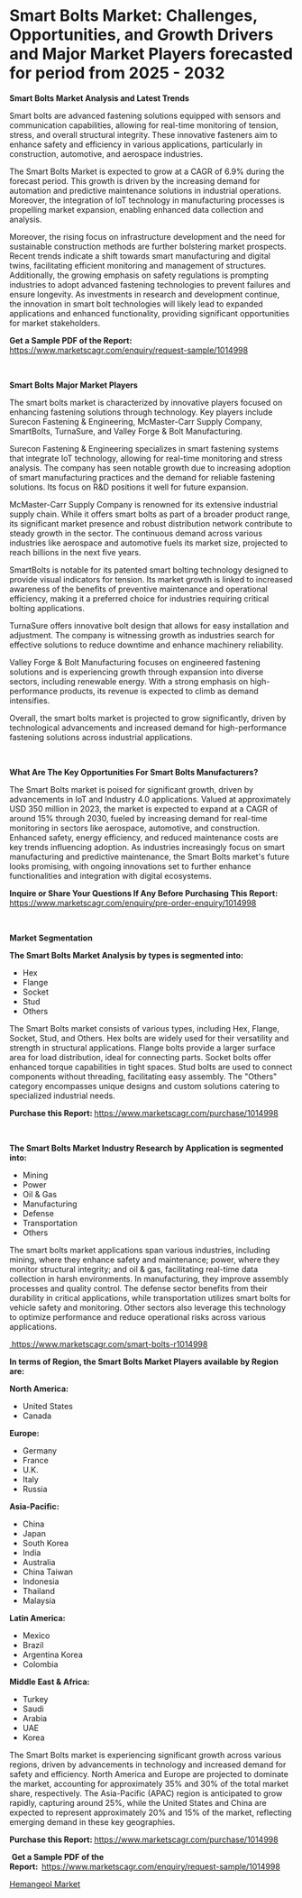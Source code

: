 <p><h1>Smart Bolts Market: Challenges, Opportunities, and Growth Drivers and Major Market Players forecasted for period from 2025 - 2032</h1></p><p><strong>Smart Bolts Market Analysis and Latest Trends</strong></p>
<p><p>Smart bolts are advanced fastening solutions equipped with sensors and communication capabilities, allowing for real-time monitoring of tension, stress, and overall structural integrity. These innovative fasteners aim to enhance safety and efficiency in various applications, particularly in construction, automotive, and aerospace industries.</p><p>The Smart Bolts Market is expected to grow at a CAGR of 6.9% during the forecast period. This growth is driven by the increasing demand for automation and predictive maintenance solutions in industrial operations. Moreover, the integration of IoT technology in manufacturing processes is propelling market expansion, enabling enhanced data collection and analysis.</p><p>Moreover, the rising focus on infrastructure development and the need for sustainable construction methods are further bolstering market prospects. Recent trends indicate a shift towards smart manufacturing and digital twins, facilitating efficient monitoring and management of structures. Additionally, the growing emphasis on safety regulations is prompting industries to adopt advanced fastening technologies to prevent failures and ensure longevity. As investments in research and development continue, the innovation in smart bolt technologies will likely lead to expanded applications and enhanced functionality, providing significant opportunities for market stakeholders.</p></p>
<p><strong>Get a Sample PDF of the Report:&nbsp;</strong> <a href="https://www.marketscagr.com/enquiry/request-sample/1014998?utm_campaign=1869&utm_medium=2&utm_source=Github&utm_content=ia&utm_term=06032025&utm_id=smart-bolts">https://www.marketscagr.com/enquiry/request-sample/1014998</a></p>
<p>&nbsp;</p>
<p><strong>Smart Bolts Major Market Players</strong></p>
<p><p>The smart bolts market is characterized by innovative players focused on enhancing fastening solutions through technology. Key players include Surecon Fastening & Engineering, McMaster-Carr Supply Company, SmartBolts, TurnaSure, and Valley Forge & Bolt Manufacturing. </p><p>Surecon Fastening & Engineering specializes in smart fastening systems that integrate IoT technology, allowing for real-time monitoring and stress analysis. The company has seen notable growth due to increasing adoption of smart manufacturing practices and the demand for reliable fastening solutions. Its focus on R&D positions it well for future expansion.</p><p>McMaster-Carr Supply Company is renowned for its extensive industrial supply chain. While it offers smart bolts as part of a broader product range, its significant market presence and robust distribution network contribute to steady growth in the sector. The continuous demand across various industries like aerospace and automotive fuels its market size, projected to reach billions in the next five years.</p><p>SmartBolts is notable for its patented smart bolting technology designed to provide visual indicators for tension. Its market growth is linked to increased awareness of the benefits of preventive maintenance and operational efficiency, making it a preferred choice for industries requiring critical bolting applications. </p><p>TurnaSure offers innovative bolt design that allows for easy installation and adjustment. The company is witnessing growth as industries search for effective solutions to reduce downtime and enhance machinery reliability.</p><p>Valley Forge & Bolt Manufacturing focuses on engineered fastening solutions and is experiencing growth through expansion into diverse sectors, including renewable energy. With a strong emphasis on high-performance products, its revenue is expected to climb as demand intensifies.</p><p>Overall, the smart bolts market is projected to grow significantly, driven by technological advancements and increased demand for high-performance fastening solutions across industrial applications.</p></p>
<p>&nbsp;</p>
<p><strong>What Are The Key Opportunities For Smart Bolts Manufacturers?</strong></p>
<p><p>The Smart Bolts market is poised for significant growth, driven by advancements in IoT and Industry 4.0 applications. Valued at approximately USD 350 million in 2023, the market is expected to expand at a CAGR of around 15% through 2030, fueled by increasing demand for real-time monitoring in sectors like aerospace, automotive, and construction. Enhanced safety, energy efficiency, and reduced maintenance costs are key trends influencing adoption. As industries increasingly focus on smart manufacturing and predictive maintenance, the Smart Bolts market's future looks promising, with ongoing innovations set to further enhance functionalities and integration with digital ecosystems.</p></p>
<p><strong>Inquire or Share Your Questions If Any Before Purchasing This Report:</strong> <a href="https://www.marketscagr.com/enquiry/pre-order-enquiry/1014998?utm_campaign=1869&utm_medium=2&utm_source=Github&utm_content=ia&utm_term=06032025&utm_id=smart-bolts">https://www.marketscagr.com/enquiry/pre-order-enquiry/1014998</a></p>
<p>&nbsp;</p>
<p><strong>Market Segmentation</strong></p>
<p><strong>The Smart Bolts Market Analysis by types is segmented into:</strong></p>
<p><ul><li>Hex</li><li>Flange</li><li>Socket</li><li>Stud</li><li>Others</li></ul></p>
<p><p>The Smart Bolts market consists of various types, including Hex, Flange, Socket, Stud, and Others. Hex bolts are widely used for their versatility and strength in structural applications. Flange bolts provide a larger surface area for load distribution, ideal for connecting parts. Socket bolts offer enhanced torque capabilities in tight spaces. Stud bolts are used to connect components without threading, facilitating easy assembly. The "Others" category encompasses unique designs and custom solutions catering to specialized industrial needs.</p></p>
<p><strong>Purchase this Report:&nbsp;</strong><a href="https://www.marketscagr.com/purchase/1014998?utm_campaign=1869&utm_medium=2&utm_source=Github&utm_content=ia&utm_term=06032025&utm_id=smart-bolts">https://www.marketscagr.com/purchase/1014998</a></p>
<p>&nbsp;</p>
<p><strong>The Smart Bolts Market Industry Research by Application is segmented into:</strong></p>
<p><ul><li>Mining</li><li>Power</li><li>Oil & Gas</li><li>Manufacturing</li><li>Defense</li><li>Transportation</li><li>Others</li></ul></p>
<p><p>The smart bolts market applications span various industries, including mining, where they enhance safety and maintenance; power, where they monitor structural integrity; and oil & gas, facilitating real-time data collection in harsh environments. In manufacturing, they improve assembly processes and quality control. The defense sector benefits from their durability in critical applications, while transportation utilizes smart bolts for vehicle safety and monitoring. Other sectors also leverage this technology to optimize performance and reduce operational risks across various applications.</p></p>
<p><a href="https://www.marketscagr.com/smart-bolts-r1014998?utm_campaign=1869&utm_medium=2&utm_source=Github&utm_content=ia&utm_term=06032025&utm_id=smart-bolts">&nbsp;https://www.marketscagr.com/smart-bolts-r1014998</a></p>
<p><strong>In terms of Region, the Smart Bolts Market Players available by Region are:</strong></p>
<p>
    <p> <strong> North America: </strong>
        <ul>
            <li>United States</li>
            <li>Canada</li>
        </ul>
        </p> 
    <p> <strong> Europe: </strong>
        <ul>
            <li>Germany</li>
            <li>France</li>
            <li>U.K.</li>
            <li>Italy</li>
            <li>Russia</li>
        </ul>
        </p> 
    <p> <strong> Asia-Pacific: </strong>
        <ul>
            <li>China</li>
            <li>Japan</li>
            <li>South Korea</li>
            <li>India</li>
            <li>Australia</li>
            <li>China Taiwan</li>
            <li>Indonesia</li>
            <li>Thailand</li>
            <li>Malaysia</li>
        </ul>
        </p> 
    <p> <strong> Latin America: </strong>
        <ul>
            <li>Mexico</li>
            <li>Brazil</li>
            <li>Argentina Korea</li>
            <li>Colombia</li>
        </ul>
        </p> 
    <p> <strong> Middle East & Africa: </strong>
        <ul>
            <li>Turkey</li>
            <li>Saudi</li>
            <li>Arabia</li>
            <li>UAE</li>
            <li>Korea</li>
        </ul>
    </p>
    </p>
<p><p>The Smart Bolts market is experiencing significant growth across various regions, driven by advancements in technology and increased demand for safety and efficiency. North America and Europe are projected to dominate the market, accounting for approximately 35% and 30% of the total market share, respectively. The Asia-Pacific (APAC) region is anticipated to grow rapidly, capturing around 25%, while the United States and China are expected to represent approximately 20% and 15% of the market, reflecting emerging demand in these key geographies.</p></p>
<p><strong>Purchase this Report: </strong><a href="https://www.marketscagr.com/purchase/1014998?utm_campaign=1869&utm_medium=2&utm_source=Github&utm_content=ia&utm_term=06032025&utm_id=smart-bolts">https://www.marketscagr.com/purchase/1014998</a></p>
<p>&nbsp;<strong>Get a Sample PDF of the Report:&nbsp;&nbsp;</strong><a href="https://www.marketscagr.com/enquiry/request-sample/1014998?utm_campaign=1869&utm_medium=2&utm_source=Github&utm_content=ia&utm_term=06032025&utm_id=smart-bolts">https://www.marketscagr.com/enquiry/request-sample/1014998</a></p>
<p><strong></strong></p>
<p><p><a href="https://github.com/provorikovar/Market-Research-Report-List-7/blob/main/hemangeol-market.md?utm_campaign=1869&utm_medium=2&utm_source=Github&utm_content=ia&utm_term=06032025&utm_id=smart-bolts">Hemangeol Market</a></p></p>
